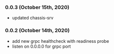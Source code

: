 ### 0.0.3 (October 15th, 2020)

- updated chassis-srv

### 0.0.2 (October 14th, 2020)

- add new grpc healthcheck with readiness probe
- listen on 0.0.0.0 for grpc port
